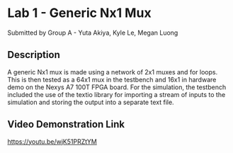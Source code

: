 # Lab 1 - Generic Nx1 Mux
Submitted by Group A - Yuta Akiya, Kyle Le, Megan Luong

## Description
 A generic Nx1 mux is made using a network of 2x1 muxes and for loops. This is then tested as a 64x1 mux in the testbench and 16x1 in hardware demo on the Nexys A7 100T FPGA board.
 For the simulation, the testbench included the use of the textio library for importing a stream of inputs to the simulation and storing the output into a separate text file.

## Video Demonstration Link
https://youtu.be/wjK51PRZtYM 
